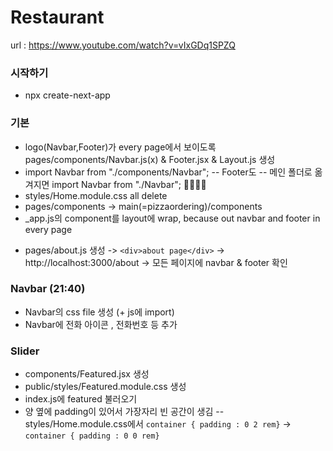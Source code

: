 # Restaurant

url : https://www.youtube.com/watch?v=vIxGDq1SPZQ

### 시작하기
- npx create-next-app

### 기본
- logo(Navbar,Footer)가 every page에서 보이도록 pages/components/Navbar.js(x) & Footer.jsx & Layout.js 생성
- import Navbar from "./components/Navbar"; 
-- Footer도
-- 메인 폴더로 옮겨지면 import Navbar from "./Navbar"; 🚬🚬🚬🚬
- styles/Home.module.css all delete
- pages/components -> main(=pizzaordering)/components 
- _app.js의 component를 layout에 wrap, because out navbar and footer in every page
+ pages/about.js 생성 -> ``` <div>about page</div> ``` -> http://localhost:3000/about -> 모든 페이지에 navbar & footer 확인

### Navbar (21:40)
- Navbar의 css file 생성 (+ js에 import)
- Navbar에 전화 아이콘 , 전화번호 등 추가

### Slider
- components/Featured.jsx 생성
- public/styles/Featured.module.css 생성
- index.js에 featured 불러오기
- 양 옆에 padding이 있어서 가장자리 빈 공간이 생김
-- styles/Home.module.css에서 ```container { padding : 0 2 rem}``` -> ```container { padding : 0 0 rem}``` 

